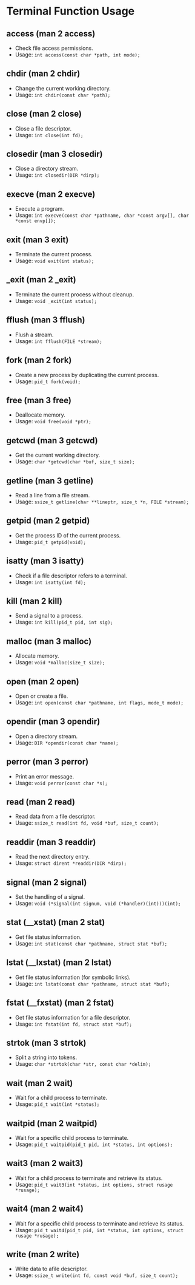 # Terminal Function Usage

## access (man 2 access)
- Check file access permissions.
- Usage: `int access(const char *path, int mode);`

## chdir (man 2 chdir)
- Change the current working directory.
- Usage: `int chdir(const char *path);`

## close (man 2 close)
- Close a file descriptor.
- Usage: `int close(int fd);`

## closedir (man 3 closedir)
- Close a directory stream.
- Usage: `int closedir(DIR *dirp);`

## execve (man 2 execve)
- Execute a program.
- Usage: `int execve(const char *pathname, char *const argv[], char *const envp[]);`

## exit (man 3 exit)
- Terminate the current process.
- Usage: `void exit(int status);`

## _exit (man 2 _exit)
- Terminate the current process without cleanup.
- Usage: `void _exit(int status);`

## fflush (man 3 fflush)
- Flush a stream.
- Usage: `int fflush(FILE *stream);`

## fork (man 2 fork)
- Create a new process by duplicating the current process.
- Usage: `pid_t fork(void);`

## free (man 3 free)
- Deallocate memory.
- Usage: `void free(void *ptr);`

## getcwd (man 3 getcwd)
- Get the current working directory.
- Usage: `char *getcwd(char *buf, size_t size);`

## getline (man 3 getline)
- Read a line from a file stream.
- Usage: `ssize_t getline(char **lineptr, size_t *n, FILE *stream);`

## getpid (man 2 getpid)
- Get the process ID of the current process.
- Usage: `pid_t getpid(void);`

## isatty (man 3 isatty)
- Check if a file descriptor refers to a terminal.
- Usage: `int isatty(int fd);`

## kill (man 2 kill)
- Send a signal to a process.
- Usage: `int kill(pid_t pid, int sig);`

## malloc (man 3 malloc)
- Allocate memory.
- Usage: `void *malloc(size_t size);`

## open (man 2 open)
- Open or create a file.
- Usage: `int open(const char *pathname, int flags, mode_t mode);`

## opendir (man 3 opendir)
- Open a directory stream.
- Usage: `DIR *opendir(const char *name);`

## perror (man 3 perror)
- Print an error message.
- Usage: `void perror(const char *s);`

## read (man 2 read)
- Read data from a file descriptor.
- Usage: `ssize_t read(int fd, void *buf, size_t count);`

## readdir (man 3 readdir)
- Read the next directory entry.
- Usage: `struct dirent *readdir(DIR *dirp);`

## signal (man 2 signal)
- Set the handling of a signal.
- Usage: `void (*signal(int signum, void (*handler)(int)))(int);`

## stat (__xstat) (man 2 stat)
- Get file status information.
- Usage: `int stat(const char *pathname, struct stat *buf);`

## lstat (__lxstat) (man 2 lstat)
- Get file status information (for symbolic links).
- Usage: `int lstat(const char *pathname, struct stat *buf);`

## fstat (__fxstat) (man 2 fstat)
- Get file status information for a file descriptor.
- Usage: `int fstat(int fd, struct stat *buf);`

## strtok (man 3 strtok)
- Split a string into tokens.
- Usage: `char *strtok(char *str, const char *delim);`

## wait (man 2 wait)
- Wait for a child process to terminate.
- Usage: `pid_t wait(int *status);`

## waitpid (man 2 waitpid)
- Wait for a specific child process to terminate.
- Usage: `pid_t waitpid(pid_t pid, int *status, int options);`

## wait3 (man 2 wait3)
- Wait for a child process to terminate and retrieve its status.
- Usage: `pid_t wait3(int *status, int options, struct rusage *rusage);`

## wait4 (man 2 wait4)
- Wait for a specific child process to terminate and retrieve its status.
- Usage: `pid_t wait4(pid_t pid, int *status, int options, struct rusage *rusage);`

## write (man 2 write)
- Write data to afile descriptor.
- Usage: `ssize_t write(int fd, const void *buf, size_t count);`
